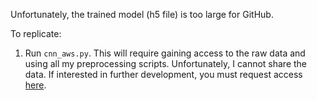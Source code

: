 Unfortunately, the trained model (h5 file) is too large for GitHub.

To replicate:

1. Run `cnn_aws.py`. This will require gaining access to the raw data and using all my preprocessing scripts. Unfortunately, I cannot share the data. If interested in further development, you must request access [here](http://dcapswoz.ict.usc.edu/).
